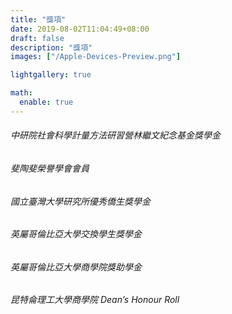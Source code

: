 ```yaml
---
title: "獎項"
date: 2019-08-02T11:04:49+08:00
draft: false
description: "獎項"
images: ["/Apple-Devices-Preview.png"]

lightgallery: true

math:
  enable: true
---
```


###### 中研院社會科學計量方法研習營林繼文紀念基金獎學金
###### 斐陶斐榮譽學會會員
###### 國立臺灣大學研究所優秀僑生獎學金
###### 英屬哥倫比亞大學交換學生獎學金
###### 英屬哥倫比亞大學商學院獎助學金
###### 昆特侖理工大學商學院 Dean’s Honour Roll


